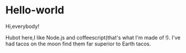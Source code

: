 # Hello-world

Hi,everybody!

Hubot here,I like Node.js and coffeescript(that's what I'm made of !).
I've had tacos on the moon find them far superior to Earth tacos.
